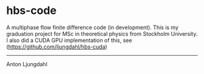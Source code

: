 # hbs-code
A multiphase flow finite difference code (in development).
This is my graduation project for MSc in theoretical physics from Stockholm University.
I also did a CUDA GPU implementation of this, see (https://github.com/ljungdahl/hbs-cuda)



-----
Anton Ljungdahl
